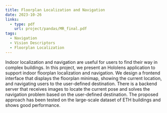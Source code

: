 ```yaml
---
title: Floorplan Localization and Navigation
date: 2023-10-26
links:
  - type: pdf
    url: project/pandas/MR_final.pdf
tags:
  - Navigation
  - Vision Descriptors
  - Floorplan Localization
---
```


Indoor localization and navigation are useful for users to find their way in complex buildings. In this project, we present an Hololens application to support indoor floorplan localization and navigation. We design a frontend interface that displays the floorplan minimap, showing the current location, and navigating users to the user-defined destination. There is a backend server that receives images to locate the current pose and solves the navigation problem based on the user-defined destination. The proposed approach has been tested on the large-scale dataset of ETH buildings and shows good performance.

<!--more-->
